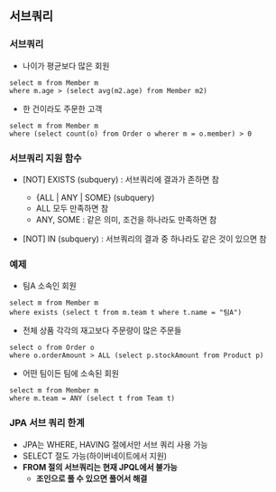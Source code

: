 ## 서브쿼리

### 서브쿼리
- 나이가 평균보다 많은 회원
```
select m from Member m
where m.age > (select avg(m2.age) from Member m2)
```

- 한 건이라도 주문한 고객
```
select m from Member m
where (select count(o) from Order o wherer m = o.member) > 0
```

### 서브쿼리 지원 함수
- [NOT] EXISTS (subquery) : 서브쿼리에 결과가 존하면 참
    - {ALL | ANY | SOME} (subquery)
    - ALL 모두 만족하면 참
    - ANY, SOME : 같은 의미, 조건을 하나라도 만족하면 참
    
- [NOT] IN (subquery) : 서브쿼리의 결과 중 하나라도 같은 것이 있으면 참

### 예제
- 팀A 소속인 회원
```
select m from Member m
where exists (select t from m.team t where t.name = "팀A")
```

- 전체 상품 각각의 재고보다 주문량이 많은 주문들
```
select o from Order o
where o.orderAmount > ALL (select p.stockAmount from Product p)
```

- 어떤 팀이든 팀에 소속된 회원
```
select m from Member m
where m.team = ANY (select t from Team t)
```

### JPA 서브 쿼리 한계
- JPA는 WHERE, HAVING 절에서만 서브 쿼리 사용 가능
- SELECT 절도 가능(하이버네이트에서 지원)
- __FROM 절의 서브쿼리는 현재 JPQL에서 불가능__
    - __조인으로 풀 수 있으면 풀어서 해결__
    

